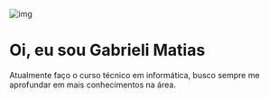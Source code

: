 ![img](https://user-images.githubusercontent.com/102187337/164878149-b3188346-9bd4-4380-8b0e-71b42fb77021.png)<br>
<h1 text-align="center">Oi, eu sou Gabrieli Matias</h1>
<p>Atualmente faço o curso técnico em informática, busco sempre me aprofundar em mais conhecimentos na área.</p>
